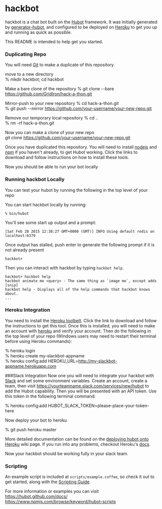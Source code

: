
# hackbot

hackbot is a chat bot built on the [Hubot][hubot] framework. It was
initially generated by [generator-hubot][generator-hubot], and configured to be
deployed on [Heroku][heroku] to get you up and running as quick as possible.

This README is intended to help get you started. 

[heroku]: http://www.heroku.com
[hubot]: http://hubot.github.com
[generator-hubot]: https://github.com/github/generator-hubot


### Duplicating Repo  

You will need [Git][git] to make a duplicate of this repository. 

move to a new directory  
% mkdir hackbot; cd hackbot 
  
Make a bare clone of the repository 
% git clone --bare https://github.com/GridIron/hack-a-thon.git  
 
Mirror-push to your new repository 
% cd hack-a-thon.git  
% git push --mirror https://github.com/your-username/your-new-repo.git   

Remove our temporary local repository 
% cd ..  
% rm -rf hack-a-thon.git     

Now you can make a clone of your new repo  
git clone https://github.com/your-username/your-new-repo.git  

Once you have duplicated this repository. You will need to install [nodejs][nodejs] and [npm][npm] if you haven't already, to get Hubot working. Click the links to download and follow instructions on how to install these tools. 

[git]: https://git-scm.com/book/en/v2/Getting-Started-Installing-Git
[nodejs]: https://nodejs.org/
[npm]: http://blog.npmjs.org/post/85484771375/how-to-install-npm

Now you should be able to run your bot locally

### Running hackbot Locally

You can test your hubot by running the following in the top level of your repo

You can start hackbot locally by running:

    % bin/hubot

You'll see some start up output and a prompt:

    [Sat Feb 28 2015 12:38:27 GMT+0000 (GMT)] INFO Using default redis on localhost:6379

Once output has stalled, push enter to generate the following prompt if it is not already present  

    hackbot>

Then you can interact with hackbot by typing `hackbot help`.

    hackbot> hackbot help
    hackbot animate me <query> - The same thing as `image me`, except adds [snip]
    hackbot help - Displays all of the help commands that hackbot knows about.
    ...

### Heroku Integration
You need to install the [Heroku toolbelt][herokut]. Click the link to download and follow the instructions to get this tool. Once this is installed, you will need to make an account with [heroku][herokuaccount] and verify your account. Then do the following in the top level of your repo (Windows users may need to restart their terminal before using Heroku commands):  

% heroku login  
% heroku create my-slackbot-appname  
% heroku config:add HEROKU_URL=http://my-slackbot-appname.herokuapp.com

###Slack Integration
Now one you will need to integrate your hackbot with [Slack][slack] and set some environment
variables. Create an account, create a team, then visit https://yourteamname.slack.com/services/new/hubot to add the Hubot capability. Then you will be presented with an API token. Use this token in the following terminal command:
  
% heroku config:add HUBOT_SLACK_TOKEN=please-place-your-token-here  

Now deploy your bot to heroku

% git push heroku master   

More detailed documentation can be found on the [deploying hubot onto
Heroku][deploy-heroku] wiki page. If you run into any problems, checkout Heroku's [docs][heroku-node-docs].  

[herokut]: https://toolbelt.heroku.com/ 
[slack]: https://slack.com/
[herokuaccount]: https://www.heroku.com/

Now your hackbot should be working fully in your slack team. 
### Scripting

An example script is included at `scripts/example.coffee`, so check it out to
get started, along with the [Scripting Guide](scripting-docs).

For more information or examples you can visit  
https://hubot.github.com/docs/  
https://www.npmjs.com/browse/keyword/hubot-scripts  

[scripting-docs]: https://github.com/github/hubot/blob/master/docs/scripting.md

[heroku-node-docs]: http://devcenter.heroku.com/articles/node-js
[deploy-heroku]: https://github.com/github/hubot/blob/master/docs/deploying/heroku.md
